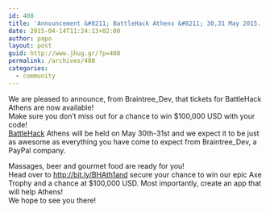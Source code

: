 ```yaml
---
id: 408
title: 'Announcement &#8211; BattleHack Athens &#8211; 30,31 May 2015. #battlehackathens'
date: 2015-04-14T11:24:13+02:00
author: papo
layout: post
guid: http://www.jhug.gr/?p=408
permalink: /archives/408
categories:
  - community
---
```

We are pleased to announce, from Braintree_Dev, that tickets for BattleHack Athens are now available!  
Make sure you don&#8217;t miss out for a chance to win $100,000 USD with your code!  
[BattleHack](https://2015.battlehack.org/) Athens will be held on May 30th-31st and we expect it to be just as awesome as everything you have come to expect from Braintree_Dev, a PayPal company.

Massages, beer and gourmet food are ready for you!  
Head over to http://bit.ly/BHAth1and secure your chance to win our epic Axe Trophy and a chance at $100,000 USD. Most importantly, create an app that will help Athens!  
We hope to see you there!